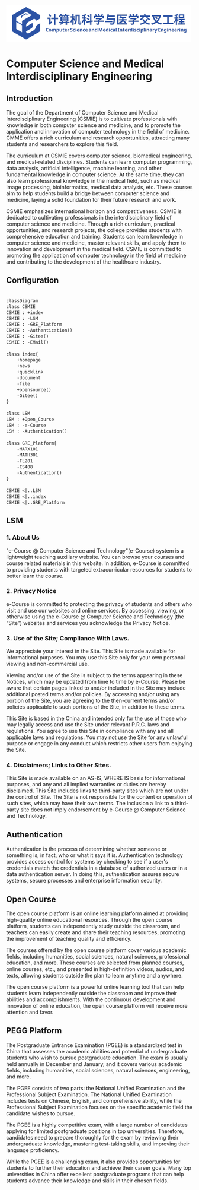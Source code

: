 ![CSMIE](/image/CSMIE_overall_blue.png "CSMIE")

# Computer Science and Medical Interdisciplinary Engineering

## Introduction

The goal of the Department of Computer Science and Medical Interdisciplinary Engineering (CSMIE) is to cultivate professionals with knowledge in both computer science and medicine, and to promote the application and innovation of computer technology in the field of medicine. CMME offers a rich curriculum and research opportunities, attracting many students and researchers to explore this field.

The curriculum at CSMIE covers computer science, biomedical engineering, and medical-related disciplines. Students can learn computer programming, data analysis, artificial intelligence, machine learning, and other fundamental knowledge in computer science. At the same time, they can also learn professional knowledge in the medical field, such as medical image processing, bioinformatics, medical data analysis, etc. These courses aim to help students build a bridge between computer science and medicine, laying a solid foundation for their future research and work.

CSMIE emphasizes international horizon and competitiveness. CSMIE is dedicated to cultivating professionals in the interdisciplinary field of computer science and medicine. Through a rich curriculum, practical opportunities, and research projects, the college provides students with comprehensive education and training. Students can learn knowledge in computer science and medicine, master relevant skills, and apply them to innovation and development in the medical field. CSMIE is committed to promoting the application of computer technology in the field of medicine and contributing to the development of the healthcare industry.

## Configuration


```mermaid

classDiagram
class CSMIE
CSMIE : +index
CSMIE : -LSM
CSMIE : -GRE_Platform
CSMIE : -Authentication()
CSMIE : -Gitee()
CSMIE : -EMail()

class index{
    +homepage
    +news
    +quicklink
    -document
    -file
    +opensource()
    -Gitee()
}

class LSM
LSM : +Open_Course
LSM : -e-Course
LSM : -Authentication()

class GRE_Platform{
    -MARX101
    -MATH301
    -FL201
    -CS408
    -Authentication()
}

CSMIE <|..LSM
CSMIE <|..index
CSMIE <|..GRE_Platform

```
## LSM

### 1. About Us

"e-Course @ Computer Science and Technology"(e-Course) system is a lightweight teaching auxiliary website. You can browse your courses and course related materials in this website. In addition, e-Course is committed to providing students with targeted extracurricular resources for students to better learn the course.

### 2. Privacy Notice
e-Course is committed to protecting the privacy of students and others who visit and use our websites and online services. By accessing, viewing, or otherwise using the e-Course @ Computer Science and Technology (the “Site”) websites and services you acknowledge the Privacy Notice.

### 3. Use of the Site; Compliance With Laws.
We appreciate your interest in the Site. This Site is made available for informational purposes. You may use this Site only for your own personal viewing and non-commercial use.

Viewing and/or use of the Site is subject to the terms appearing in these Notices, which may be updated from time to time by e-Course. Please be aware that certain pages linked to and/or included in the Site may include additional posted terms and/or policies. By accessing and/or using any portion of the Site, you are agreeing to the then-current terms and/or policies applicable to such portions of the Site, in addition to these terms.

This Site is based in the China and intended only for the use of those who may legally access and use the Site under relevant P.R.C. laws and regulations. You agree to use this Site in compliance with any and all applicable laws and regulations. You may not use the Site for any unlawful purpose or engage in any conduct which restricts other users from enjoying the Site.

### 4. Disclaimers; Links to Other Sites.
This Site is made available on an AS-IS, WHERE IS basis for informational purposes, and any and all implied warranties or duties are hereby disclaimed. This Site includes links to third-party sites which are not under the control of Site. The Site is not responsible for the content or operation of such sites, which may have their own terms. The inclusion a link to a third-party site does not imply endorsement by e-Course @ Computer Science and Technology.

## Authentication

Authentication is the process of determining whether someone or something is, in fact, who or what it says it is. Authentication technology provides access control for systems by checking to see if a user's credentials match the credentials in a database of authorized users or in a data authentication server. In doing this, authentication assures secure systems, secure processes and enterprise information security.

## Open Course

The open course platform is an online learning platform aimed at providing high-quality online educational resources. Through the open course platform, students can independently study outside the classroom, and teachers can easily create and share their teaching resources, promoting the improvement of teaching quality and efficiency.

The courses offered by the open course platform cover various academic fields, including humanities, social sciences, natural sciences, professional education, and more. These courses are selected from planned courses, online courses, etc., and presented in high-definition videos, audios, and texts, allowing students outside the plan to learn anytime and anywhere.

The open course platform is a powerful online learning tool that can help students learn independently outside the classroom and improve their abilities and accomplishments. With the continuous development and innovation of online education, the open course platform will receive more attention and favor.

## PEGG Platform

The Postgraduate Entrance Examination (PGEE) is a standardized test in China that assesses the academic abilities and potential of undergraduate students who wish to pursue postgraduate education. The exam is usually held annually in December and January, and it covers various academic fields, including humanities, social sciences, natural sciences, engineering, and more.

The PGEE consists of two parts: the National Unified Examination and the Professional Subject Examination. The National Unified Examination includes tests on Chinese, English, and comprehensive ability, while the Professional Subject Examination focuses on the specific academic field the candidate wishes to pursue.

The PGEE is a highly competitive exam, with a large number of candidates applying for limited postgraduate positions in top universities. Therefore, candidates need to prepare thoroughly for the exam by reviewing their undergraduate knowledge, mastering test-taking skills, and improving their language proficiency.

While the PGEE is a challenging exam, it also provides opportunities for students to further their education and achieve their career goals. Many top universities in China offer excellent postgraduate programs that can help students advance their knowledge and skills in their chosen fields.